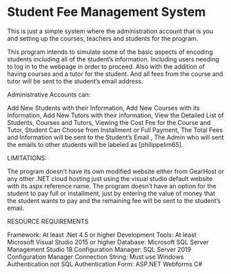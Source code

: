 # Student Fee Management System

This is just a simple system where the administration account that is you and setting up the courses, teachers and students for the program.

This program intends to simulate some of the basic aspects of encoding students including all of the student’s information. Including users needing to log in to the webpage in order to proceed. Also with the addition of having courses and a tutor for the student. And all fees from the course and tutor will be sent to the student’s email address.

Administrative Accounts can: 

Add New Students with their Information, Add New Courses with its Information, Add New Tutors with their information, View the Detailed List of Students, Courses and Tutors, Viewing the Cost Fee for the Course and Tutor, Student Can Choose from Installment or Full Payment, The Total Fees and Information will be sent to the Student’s Email , The Admin who will sent the emails to other students will be labeled as [philippelim65].

LIMITATIONS:

The program doesn’t have its own modified website either from GearHost or any other .NET cloud hosting just using the visual studio default website with its aspx reference name. The program doesn’t have an option for the student to pay full or installment, just by entering the value of money that the student wants to pay and the remaining fee will be sent to the student’s email.

RESOURCE REQUIREMENTS

Framework: At least .Net 4.5 or higher
Development Tools: At least Microsoft Visual Studio 2015 or higher
Database: Microsoft SQL Server Management Studio 18
Configuration Manager: SQL Server 2019 Configuration Manager
Connection String: Must use Windows Authentication not SQL Authentication
Form: ASP.NET Webforms C#


